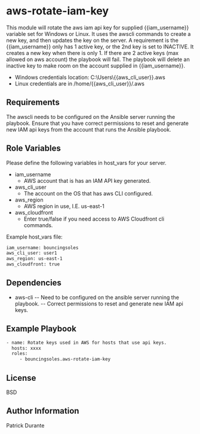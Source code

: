aws-rotate-iam-key
=========
This module will rotate the aws iam api key for supplied {{iam_username}} variable set for Windows or Linux.  It uses the awscli commands to create a new key, and then updates the key on the server.  A requirement is the {{iam_username}} only has 1 active key, or the 2nd key is set to INACTIVE.  It creates a new key when there is only 1.  If there are 2 active keys (max allowed on aws account) the playbook will fail.  The playbook will delete an inactive key to make room on the account supplied in {{iam_username}}.  

- Windows credentials location: C:\Users\\{{aws_cli_user}}\.aws
- Linux credentials are in /home/{{aws_cli_user}}/.aws

Requirements
------------
The awscli needs to be configured on the Ansible server running the playbook.  Ensure that you have correct permissions to reset and generate new IAM api keys from the account that runs the Ansible playbook.

Role Variables
--------------
Please define the following variables in host_vars for your server.
 - iam_username
   - AWS account that is has an IAM API key generated.
 - aws_cli_user
   - The account on the OS that has aws CLI configured.
 - aws_region
   - AWS region in use, I.E. us-east-1
 - aws_cloudfront
   - Enter true/false if you need access to AWS Cloudfront cli commands.

Example host_vars file:
```sh
iam_username: bouncingsoles  
aws_cli_user: user1
aws_region: us-east-1
aws_cloudfront: true
```

Dependencies
------------
- aws-cli
 -- Need to be configured on the ansible server running the playbook.
 -- Correct permissions to reset and generate new IAM api keys.



Example Playbook
----------------

```sh
- name: Rotate keys used in AWS for hosts that use api keys.
  hosts: xxxx
  roles:
     - bouncingsoles.aws-rotate-iam-key
```
License
-------

BSD

Author Information
------------------

Patrick Durante
